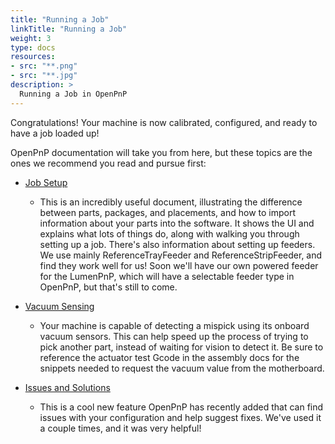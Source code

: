 ```yaml
---
title: "Running a Job"
linkTitle: "Running a Job"
weight: 3
type: docs
resources:
- src: "**.png"
- src: "**.jpg"
description: >
  Running a Job in OpenPnP
---
```


Congratulations! Your machine is now calibrated, configured, and ready to have a job loaded up!

OpenPnP documentation will take you from here, but these topics are the ones we recommend you read and pursue first:

* [Job Setup](https://github.com/openpnp/openpnp/wiki/User-Manual#job-setup)
  * This is an incredibly useful document, illustrating the difference between parts, packages, and placements, and how to import information about your parts into the software. It shows the UI and explains what lots of things do, along with walking you through setting up a job. There's also information about setting up feeders. We use mainly ReferenceTrayFeeder and ReferenceStripFeeder, and find they work well for us! Soon we'll have our own powered feeder for the LumenPnP, which will have a selectable feeder type in OpenPnP, but that's still to come.

* [Vacuum Sensing](https://github.com/openpnp/openpnp/wiki/Setup-and-Calibration%3A-Vacuum-Sensing)
  * Your machine is capable of detecting a mispick using its onboard vacuum sensors. This can help speed up the process of trying to pick another part, instead of waiting for vision to detect it. Be sure to reference the actuator test Gcode in the assembly docs for the snippets needed to request the vacuum value from the motherboard.

* [Issues and Solutions](https://github.com/openpnp/openpnp/wiki/Issues-and-Solutions)
  * This is a cool new feature OpenPnP has recently added that can find issues with your configuration and help suggest fixes. We've used it a couple times, and it was very helpful!

